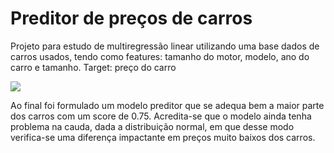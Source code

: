 # Preditor de preços de carros
Projeto para estudo de multiregressão linear utilizando uma base dados de carros usados, 
tendo como features: tamanho do motor, modelo, ano do carro e tamanho. 
Target: preço do carro

<img src=[https://ibb.co/dLGV257]/>

Ao final foi formulado um modelo preditor que se adequa bem a maior parte dos carros com um score de 0.75. Acredita-se que o modelo ainda tenha problema na cauda, dada a distribuição normal, em que desse modo verifica-se uma diferença impactante em preços muito baixos dos carros. 
